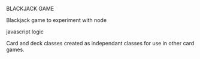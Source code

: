 BLACKJACK GAME

Blackjack game to experiment with node

javascript logic

  Card and deck classes created as independant classes for use in other card games.
